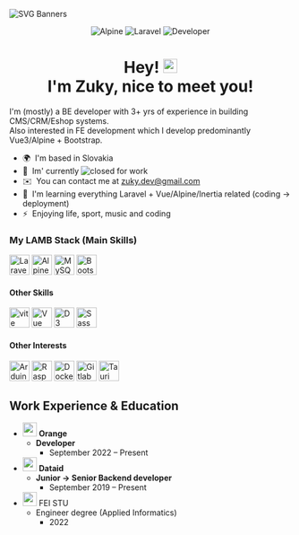 ![SVG Banners](https://svg-banners.vercel.app/api?type=typeWriter&text1=🤘%20zuky.dev%20🤘&width=800&height=200)
<p align="center">
<img src="https://img.shields.io/badge/-Alpine-2e3440?style=for-the-badge&logo=alpine.js&logoColor=white" alt="Alpine" />
<img src="https://img.shields.io/badge/-Laravel-fb503b?style=for-the-badge&logo=laravel&logoColor=white" alt="Laravel" />
<img src="https://img.shields.io/badge/-Developer-161616?style=for-the-badge" alt="Developer" />
</p>

<h1 align="center"> Hey! <img src="https://raw.githubusercontent.com/Tarikul-Islam-Anik/Animated-Fluent-Emojis/master/Emojis/Hand%20gestures/Sign%20of%20the%20Horns.png" alt="Sign of the Horns" width="25" height="25" /><br>I'm Zuky, nice to meet you!</h1>

I'm (mostly) a BE developer with 3+ yrs of experience in building CMS/CRM/Eshop systems.<br>
Also interested in FE development which I develop predominantly Vue3/Alpine + Bootstrap.


* 🌍  I'm based in Slovakia
* 🏢  Im' currently <img src="https://img.shields.io/badge/-closed-critical?style=flat-square" alt="closed" /> for work
* ✉️  You can contact me at [zuky.dev@gmail.com](mailto:zuky.dev@gmail.com)
* 🧠  I'm learning everything Laravel + Vue/Alpine/Inertia related (coding -> deployment)
* ⚡  Enjoying life, sport, music and coding

### My LAMB Stack (Main Skills)

<p align="left">
<a href="https://laravel.com/" target="_blank" rel="noreferrer"><img src="https://skillicons.dev/icons?i=laravel" width="36" height="36" alt="Laravel" /></a>
<a href="https://alpinejs.dev/" target="_blank" rel="noreferrer"><img src="https://skillicons.dev/icons?i=alpinejs" width="36" height="36" alt="AlpineJS" /></a>
  <a href="https://www.mysql.com/" target="_blank" rel="noreferrer"><img src="https://skillicons.dev/icons?i=mysql" width="36" height="36" alt="MySQL" /></a>
<a href="https://getbootstrap.com/" target="_blank" rel="noreferrer"><img src="https://skillicons.dev/icons?i=bootstrap" width="36" height="36" alt="Bootstrap" /></a>
</p>

#### Other Skills

<p align="left">
<a href="https://vitejs.dev/" target="_blank" rel="noreferrer"><img src="https://skillicons.dev/icons?i=vite" width="36" height="36" alt="vite" /></a>
<a href="https://vuejs.org/" target="_blank" rel="noreferrer"><img src="https://skillicons.dev/icons?i=vue" width="36" height="36" alt="Vue" /></a>
<a href="https://d3js.org/" target="_blank" rel="noreferrer"><img src="https://skillicons.dev/icons?i=d3" width="36" height="36" alt="D3" /></a>
<a href="https://sass-lang.com/" target="_blank" rel="noreferrer"><img src="https://skillicons.dev/icons?i=sass" width="36" height="36" alt="Sass" /></a>
</p>

#### Other Interests

<p align="left">
<a href="https://www.arduino.cc/" target="_blank" rel="noreferrer"><img src="https://skillicons.dev/icons?i=arduino" width="36" height="36" alt="Arduino" /></a>
<a href="https://www.raspberrypi.org/" target="_blank" rel="noreferrer"><img src="https://skillicons.dev/icons?i=raspberrypi" width="36" height="36" alt="Raspberry Pi" /></a>
<a href="https://www.docker.com/" target="_blank" rel="noreferrer"><img src="https://skillicons.dev/icons?i=docker" width="36" height="36" alt="Docker" /></a>
<a href="https://about.gitlab.com/" target="_blank" rel="noreferrer"><img src="https://skillicons.dev/icons?i=gitlab" width="36" height="36" alt="Gitlab CI/CD" /></a>
<a href="https://tauri.app/" target="_blank" rel="noreferrer"><img src="https://skillicons.dev/icons?i=tauri" width="36" height="36" alt="Tauri" /></a>
</p>

<!-- ### Other forms  of contact

<p align="left"> <a href="https://www.github.com/zuky-dev" target="_blank" rel="noreferrer"><img src="https://skillicons.dev/icons?i=github" width="32" height="32" /></a> <a href="https://www.linkedin.com/in/lukáš-odler" target="_blank" rel="noreferrer"><img src="https://skillicons.dev/icons?i=linkedin" width="32" height="32" /></a></p> -->

## Work Experience & Education

- <img src="https://www.orange.com/themes/theme_boosted/Master_Logo_RGB.png" width="25"> **Orange**
  - **Developer**
    - September 2022 – Present
- <img src="https://www.dataid.sk/frontend/img/dataid-logo.svg" width="25"> **Dataid**
  - **Junior -> Senior Backend developer**
    - September 2019 – Present
- <img src="https://www.fei.stuba.sk/buxus/assets/images/logo_fei.svg" width="25"> FEI STU
  - Engineer degree (Applied Informatics)
    - 2022
